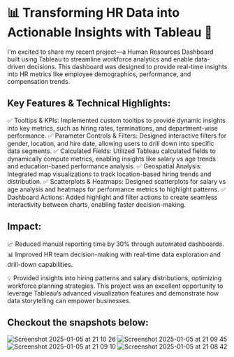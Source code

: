 # 📊 Transforming HR Data into Actionable Insights with Tableau 🚀

I'm excited to share my recent project—a Human Resources Dashboard built using Tableau to streamline workforce analytics and enable data-driven decisions. This dashboard was designed to provide real-time insights into HR metrics like employee demographics, performance, and compensation trends.

## Key Features & Technical Highlights:
✅ Tooltips & KPIs: Implemented custom tooltips to provide dynamic insights into key metrics, such as hiring rates, terminations, and department-wise performance.
✅ Parameter Controls & Filters: Designed interactive filters for gender, location, and hire date, allowing users to drill down into specific data segments.
✅ Calculated Fields: Utilized Tableau calculated fields to dynamically compute metrics, enabling insights like salary vs age trends and education-based performance analysis.
✅ Geospatial Analysis: Integrated map visualizations to track location-based hiring trends and distribution.
✅ Scatterplots & Heatmaps: Designed scatterplots for salary vs age analysis and heatmaps for performance metrics to highlight patterns.
✅ Dashboard Actions: Added highlight and filter actions to create seamless interactivity between charts, enabling faster decision-making.

## Impact:
📈 Reduced manual reporting time by 30% through automated dashboards.
📊 Improved HR team decision-making with real-time data exploration and drill-down capabilities.

💡 Provided insights into hiring patterns and salary distributions, optimizing workforce planning strategies.
This project was an excellent opportunity to leverage Tableau’s advanced visualization features and demonstrate how data storytelling can empower businesses.

## Checkout the snapshots below:

![Screenshot 2025-01-05 at 21 10 26](https://github.com/user-attachments/assets/5b7c59aa-665f-4fcb-8bd6-e6f90d144377)
![Screenshot 2025-01-05 at 21 09 45](https://github.com/user-attachments/assets/a05e2f09-e00f-48e4-99f2-94e11b09ec4f)
![Screenshot 2025-01-05 at 21 09 10](https://github.com/user-attachments/assets/19945aec-8444-4e92-8978-04dbf775023b)
![Screenshot 2025-01-05 at 21 08 42](https://github.com/user-attachments/assets/13f43c66-21c7-4d59-b6de-dfa4ccdf6254)
